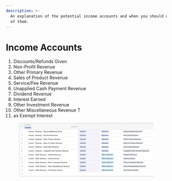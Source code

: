 ```yaml
---
description: >-
  An explanation of the potential income accounts and when you should use each
  of them.
---
```


# Income Accounts

&#x20;

1. Discounts/Refunds Given
2. Non-Profit Revenue&#x20;
3. Other Primary Revenue&#x20;
4. Sales of Product Revenue&#x20;
5. Service/Fee Revenue&#x20;
6. Unapplied Cash Payment Revenue&#x20;
7. Dividend Revenue&#x20;
8. Interest Earned&#x20;
9. Other Investment Revenue&#x20;
10. Other Miscellaneous Revenue T
11. ax Exempt Interest

<figure><img src="../../../.gitbook/assets/Income Accounts" alt=""><figcaption></figcaption></figure>

